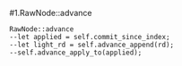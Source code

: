 #1.RawNode::advance

```
RawNode::advance
--let applied = self.commit_since_index;
--let light_rd = self.advance_append(rd);
--self.advance_apply_to(applied);
```